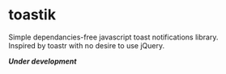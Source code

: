# toastik

Simple dependancies-free javascript toast notifications library.  
Inspired by toastr with no desire to use jQuery. 

___Under development___
